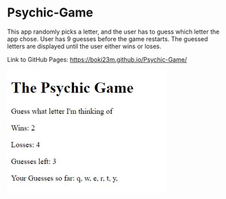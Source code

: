 # Psychic-Game

This app randomly picks a letter, and the user has to guess which letter the app chose. User has 9 guesses before the game restarts.
The guessed letters are displayed until the user either wins or loses. 

Link to GitHub Pages: https://boki23m.github.io/Psychic-Game/


![screenshot](assets/img/Capture.JPG)